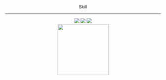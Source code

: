 <div align=center>
Skill
</br>
<hr heigh=1px>
<img src="https://img.shields.io/badge/Python-3766AB?style=flat-square&logo=Python&logoColor=white"/></a>
<img src="https://img.shields.io/badge/C-A8B9CC?style=flat-square&logo=C&logoColor=black"/></a>
<img src="https://img.shields.io/badge/Java-57BCAD?style=flat-square&logo=Java&logoColor=white"/></a>
</br>
<img src="https://github-readme-stats.vercel.app/api?username=TaeKyung1130" height="165">
</div>
